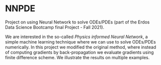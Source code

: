 # NNPDE
Project on using Neural Network to solve ODEs/PDEs (part of the Erdos Data Science Bootcamp final Project - Fall 2021).


We are interested in the so-called *Physics informed Neural Network*, a simple machine learning technique where we can use to solve ODEs/PDEs numerically. In this project we modified the original method, where instead of computing gradients by back-propagation we evaluate gradients using finite difference scheme. We illustrate the results on multiple examples. 
